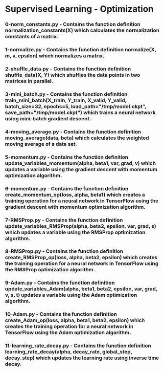 # Supervised Learning - Optimization

### 0-norm_constants.py - Contains the function definition normalization_constants(X) which calculates the normalization constants of a matrix.

### 1-normalize.py - Contains the function definition normalize(X, m, v, epsilon) which normalizes a matrix.

### 2-shuffle_data.py - Contains the function definition shuffle_data(X, Y) which shuffles the data points in two matrices in parallel.

### 3-mini_batch.py - Contains the function definition train_mini_batch(X_train, Y_train, X_valid, Y_valid, batch_size=32, epochs=5, load_path="/tmp/model.ckpt", save_path="/tmp/model.ckpt") which trains a neural network using mini-batch gradient descent.

### 4-moving_average.py - Contains the function definition moving_average(data, beta) which calculates the weighted moving average of a data set.

### 5-momentum.py - Contains the function definition update_variables_momentum(alpha, beta1, var, grad, v) which updates a variable using the gradient descent with momentum optimization algorithm.

### 6-momentum.py - Contains the function definition create_momentum_op(loss, alpha, beta1) which creates a training operation for a neural network in TensorFlow using the gradient descent with momentum optimization algorithm.

### 7-RMSProp.py - Contains the function definition update_variables_RMSProp(alpha, beta2, epsilon, var, grad, s) which updates a variable using the RMSProp optimization algorithm.

### 8-RMSProp.py - Contains the function definition create_RMSProp_op(loss, alpha, beta2, epsilon) which creates the training operation for a neural network in TensorFlow using the RMSProp optimization algorithm.

### 9-Adam.py - Contains the function definition update_variables_Adam(alpha, beta1, beta2, epsilon, var, grad, v, s, t) updates a variable using the Adam optimization algorithm.

### 10-Adam.py - Contains the function definition create_Adam_op(loss, alpha, beta1, beta2, epsilon) which creates the training operation for a neural network in TensorFlow using the Adam optimization algorithm.

### 11-learning_rate_decay.py - Contains the function definition learning_rate_decay(alpha, decay_rate, global_step, decay_step) which updates the learning rate using inverse time decay.
